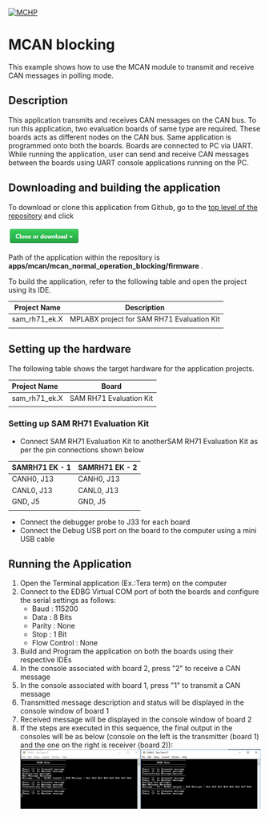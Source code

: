 [![MCHP](https://www.microchip.com/ResourcePackages/Microchip/assets/dist/images/logo.png)](https://www.microchip.com)

# MCAN blocking

This example shows how to use the MCAN module to transmit and receive CAN messages in polling mode.

## Description

This application transmits and receives CAN messages on the CAN bus. To run this application, two evaluation boards of same type are required. These boards acts as different nodes on the CAN bus. Same application is programmed onto both the boards. Boards are connected to PC via UART. While running the application, user can send and receive CAN messages between the boards using UART console applications running on the PC.

## Downloading and building the application

To download or clone this application from Github, go to the [top level of the repository](https://github.com/Microchip-MPLAB-Harmony/csp_apps_sam_rh71) and click

![clone](../../../docs/images/clone.png)

Path of the application within the repository is **apps/mcan/mcan_normal_operation_blocking/firmware** .

To build the application, refer to the following table and open the project using its IDE.

| Project Name      | Description                                    |
| ----------------- | ---------------------------------------------- |
| sam_rh71_ek.X | MPLABX project for SAM RH71 Evaluation Kit |
|||

## Setting up the hardware

The following table shows the target hardware for the application projects.

| Project Name| Board|
|:---------|:---------:|
| sam_rh71_ek.X | SAM RH71 Evaluation Kit
|||

### Setting up SAM RH71 Evaluation Kit

- Connect SAM RH71 Evaluation Kit to anotherSAM RH71 Evaluation Kit as per the pin connections shown below

| SAMRH71 EK - 1    | SAMRH71 EK - 2     |
| ----------------- | ------------------ |
| CANH0, J13        | CANH0, J13         |
| CANL0, J13        | CANL0, J13         |
| GND, J5           | GND, J5            |
|||

- Connect the debugger probe to J33 for each board
- Connect the Debug USB port on the board to the computer using a mini USB cable

## Running the Application

1. Open the Terminal application (Ex.:Tera term) on the computer
2. Connect to the EDBG Virtual COM port of both the boards and configure the serial settings as follows:
    - Baud : 115200
    - Data : 8 Bits
    - Parity : None
    - Stop : 1 Bit
    - Flow Control : None
3. Build and Program the application on both the boards using their respective IDEs
4. In the console associated with board 2, press "2" to receive a CAN message
5. In the console associated with board 1, press "1" to transmit a CAN  message
6. Transmitted message description and status will be displayed in the console window of board 1
7. Received message will be displayed in the console window of board 2
8. If the steps are executed in this sequence, the final output in the consoles will be as below (console on the left is the transmitter (board 1) and the one on the right is receiver (board 2)):
![output](images/output_mcan_normal_operation_blocking.png)
